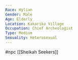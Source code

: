 ```yaml
---
Race: Hylian
Gender: Male
Age: Elderly
Location: Kakariko Village
Occupation: Chief Archeologist
Type: Medium
Sexuality: Heterosexual
---
```

#npc [[Sheikah Seekers]]

